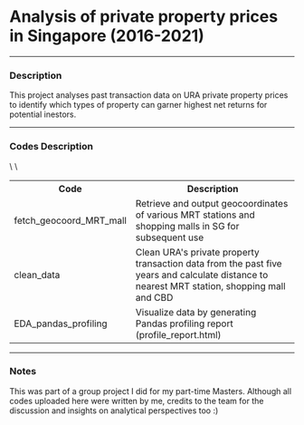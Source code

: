 <html>
  <body>
  <h1> Analysis of private property prices in Singapore (2016-2021) </h1>
  <hr>
  <h3> Description </h3>
 This project analyses past transaction data on URA private property prices to identify which types of property can garner highest net returns for potential inestors.
  <hr>
  
  <h3> Codes Description </h3>
  <table style="width:100%">
  <tr>
    <th>Code</th>
    <th>Description</th>
  </tr>
  <tr>
    <td>fetch_geocoord_MRT_mall</td>
    <td>Retrieve and output geocoordinates of various MRT stations and shopping malls in SG for subsequent use</td>
  </tr>
  <tr>
    <td>clean_data</td>
    <td> Clean URA's private property transaction data from the past five years and calculate distance to nearest MRT station, shopping mall and CBD</td>\
  </tr>
  <tr>
    <td>EDA_pandas_profiling</td>
    <td> Visualize data by generating Pandas profiling report (profile_report.html) </td>\
  </tr>
</table>
  
  <hr>
  <h3> Notes </h3>
  This was part of a group project I did for my part-time Masters. Although all codes uploaded here were written by me, credits to the team for the discussion and insights on analytical perspectives too :)
  </body>
</html>
